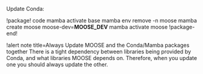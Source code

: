 Update Conda:

!package! code
mamba activate base
mamba env remove -n moose
mamba create moose moose-dev=__MOOSE_DEV__
mamba activate moose
!package-end!

!alert note title=Always Update MOOSE and the Conda/Mamba packages together
There is a tight dependency between libraries being provided by Conda, and what libraries MOOSE
depends on. Therefore, when you update one you should always update the other.
